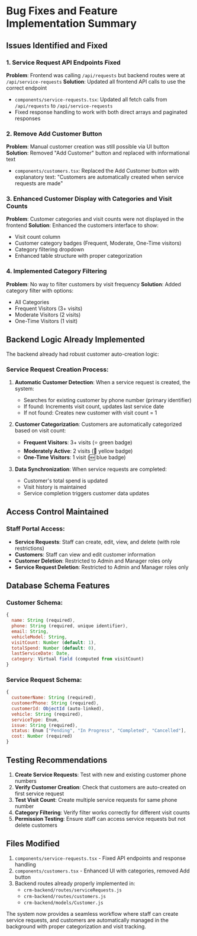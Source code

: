 # Bug Fixes and Feature Implementation Summary

## Issues Identified and Fixed

### 1. Service Request API Endpoints Fixed
**Problem**: Frontend was calling `/api/requests` but backend routes were at `/api/service-requests`
**Solution**: Updated all frontend API calls to use the correct endpoint
- `components/service-requests.tsx`: Updated all fetch calls from `/api/requests` to `/api/service-requests`
- Fixed response handling to work with both direct arrays and paginated responses

### 2. Remove Add Customer Button
**Problem**: Manual customer creation was still possible via UI button
**Solution**: Removed "Add Customer" button and replaced with informational text
- `components/customers.tsx`: Replaced the Add Customer button with explanatory text: "Customers are automatically created when service requests are made"

### 3. Enhanced Customer Display with Categories and Visit Counts
**Problem**: Customer categories and visit counts were not displayed in the frontend
**Solution**: Enhanced the customers interface to show:
- Visit count column
- Customer category badges (Frequent, Moderate, One-Time visitors)
- Category filtering dropdown
- Enhanced table structure with proper categorization

### 4. Implemented Category Filtering
**Problem**: No way to filter customers by visit frequency
**Solution**: Added category filter with options:
- All Categories
- Frequent Visitors (3+ visits)
- Moderate Visitors (2 visits) 
- One-Time Visitors (1 visit)

## Backend Logic Already Implemented

The backend already had robust customer auto-creation logic:

### Service Request Creation Process:
1. **Automatic Customer Detection**: When a service request is created, the system:
   - Searches for existing customer by phone number (primary identifier)
   - If found: Increments visit count, updates last service date
   - If not found: Creates new customer with visit count = 1

2. **Customer Categorization**: Customers are automatically categorized based on visit count:
   - **Frequent Visitors**: 3+ visits (⭐ green badge)
   - **Moderately Active**: 2 visits (🔄 yellow badge)  
   - **One-Time Visitors**: 1 visit (🆕 blue badge)

3. **Data Synchronization**: When service requests are completed:
   - Customer's total spend is updated
   - Visit history is maintained
   - Service completion triggers customer data updates

## Access Control Maintained

### Staff Portal Access:
- **Service Requests**: Staff can create, edit, view, and delete (with role restrictions)
- **Customers**: Staff can view and edit customer information
- **Customer Deletion**: Restricted to Admin and Manager roles only
- **Service Request Deletion**: Restricted to Admin and Manager roles only

## Database Schema Features

### Customer Schema:
```javascript
{
  name: String (required),
  phone: String (required, unique identifier),
  email: String,
  vehicleModel: String,
  visitCount: Number (default: 1),
  totalSpend: Number (default: 0),
  lastServiceDate: Date,
  category: Virtual field (computed from visitCount)
}
```

### Service Request Schema:
```javascript
{
  customerName: String (required),
  customerPhone: String (required),
  customerId: ObjectId (auto-linked),
  vehicle: String (required),
  serviceType: Enum,
  issue: String (required),
  status: Enum ["Pending", "In Progress", "Completed", "Cancelled"],
  cost: Number (required)
}
```

## Testing Recommendations

1. **Create Service Requests**: Test with new and existing customer phone numbers
2. **Verify Customer Creation**: Check that customers are auto-created on first service request
3. **Test Visit Count**: Create multiple service requests for same phone number
4. **Category Filtering**: Verify filter works correctly for different visit counts
5. **Permission Testing**: Ensure staff can access service requests but not delete customers

## Files Modified

1. `components/service-requests.tsx` - Fixed API endpoints and response handling
2. `components/customers.tsx` - Enhanced UI with categories, removed Add button
3. Backend routes already properly implemented in:
   - `crm-backend/routes/serviceRequests.js`
   - `crm-backend/routes/customers.js`
   - `crm-backend/models/Customer.js`

The system now provides a seamless workflow where staff can create service requests, and customers are automatically managed in the background with proper categorization and visit tracking.
